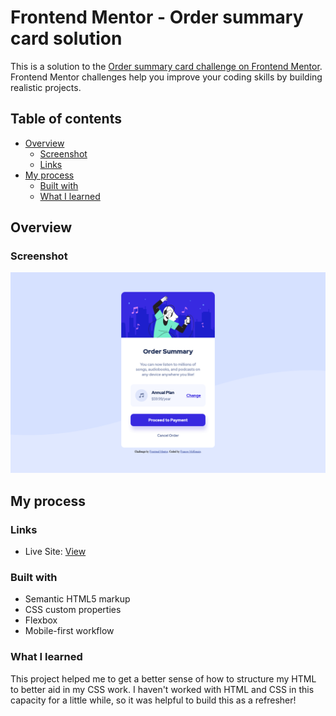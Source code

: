 # Frontend Mentor - Order summary card solution

This is a solution to the [Order summary card challenge on Frontend Mentor](https://www.frontendmentor.io/challenges/order-summary-component-QlPmajDUj). Frontend Mentor challenges help you improve your coding skills by building realistic projects.

## Table of contents

- [Overview](#overview)
  - [Screenshot](#screenshot)
  - [Links](#links)
- [My process](#my-process)
  - [Built with](#built-with)
  - [What I learned](#what-i-learned)



## Overview

### Screenshot

![](./screenshot.png)

## My process
### Links

- Live Site: [View](https://frances-m.github.io/order-summary-component/)

### Built with

- Semantic HTML5 markup
- CSS custom properties
- Flexbox
- Mobile-first workflow

### What I learned

This project helped me to get a better sense of how to structure my HTML to better aid in my CSS work. I haven't worked with HTML and CSS in this capacity for a little while, so it was helpful to build this as a refresher!
